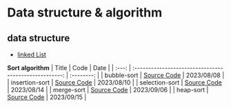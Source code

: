 # Data structure & algorithm

## data structure

- [linked List][1code]

**Sort algorithm**
| Title | Code | Date |
| :---: | :----------------------------------------------------: | :--------: |
| bubble-sort | [Source Code][sort1code] | 2023/08/08 |
| insertion-sort | [Source Code][sort2code] | 2023/08/10 |
| selection-sort | [Source Code][sort3code] | 2023/08/14 |
| merge-sort | [Source Code][sort4code] | 2023/09/06 |
| heap-sort | [Source Code][sort5code] | 2023/09/15 |

<!-- URL Below -->

[1code]: ./data-structure/LinkedList.js
[sort1code]: ./data-structure/sort/bubble-sort.js
[sort2code]: ./data-structure/sort/insertion-sort.js
[sort3code]: ./data-structure/sort/selection-sort.js
[sort4code]: ./data-structure/sort/merge-sort.js
[sort5code]: ./data-structure/sort/heap-sort.js
